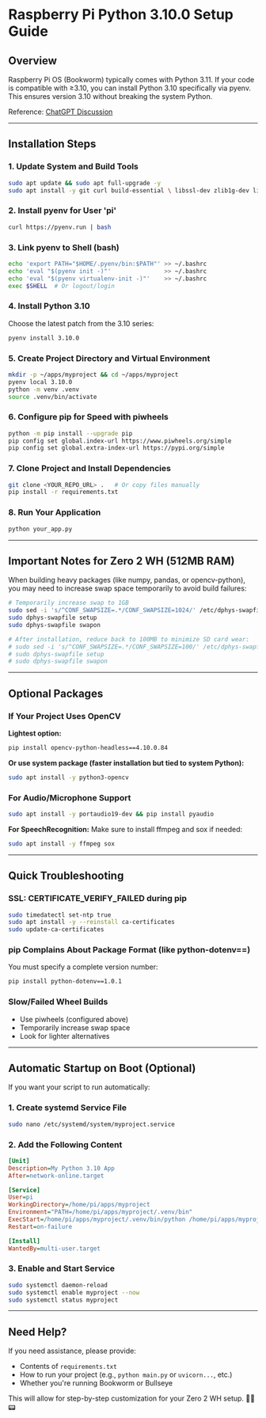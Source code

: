 # Raspberry Pi Python 3.10.0 Setup Guide

## Overview

Raspberry Pi OS (Bookworm) typically comes with Python 3.11. If your code is compatible with ≥3.10, you can install Python 3.10 specifically via pyenv. This ensures version 3.10 without breaking the system Python.

Reference: [ChatGPT Discussion](https://chatgpt.com/g/g-p-68dbef6461388191b5abbcda5304f3d3-raspberry-pi/c/68de3258-df10-8329-9ced-09262216e6b4)

---

## Installation Steps

### 1. Update System and Build Tools

```bash
sudo apt update && sudo apt full-upgrade -y
sudo apt install -y git curl build-essential \ libssl-dev zlib1g-dev libbz2-dev libreadline-dev libsqlite3-dev \ libffi-dev liblzma-dev tk-dev libncursesw5-dev xz-utils
```

### 2. Install pyenv for User 'pi'

```bash
curl https://pyenv.run | bash
```

### 3. Link pyenv to Shell (bash)

```bash
echo 'export PATH="$HOME/.pyenv/bin:$PATH"' >> ~/.bashrc
echo 'eval "$(pyenv init -)"'               >> ~/.bashrc
echo 'eval "$(pyenv virtualenv-init -)"'    >> ~/.bashrc
exec $SHELL  # Or logout/login
```

### 4. Install Python 3.10

Choose the latest patch from the 3.10 series:

```bash
pyenv install 3.10.0
```

### 5. Create Project Directory and Virtual Environment

```bash
mkdir -p ~/apps/myproject && cd ~/apps/myproject
pyenv local 3.10.0
python -m venv .venv
source .venv/bin/activate
```

### 6. Configure pip for Speed with piwheels

```bash
python -m pip install --upgrade pip
pip config set global.index-url https://www.piwheels.org/simple
pip config set global.extra-index-url https://pypi.org/simple
```

### 7. Clone Project and Install Dependencies

```bash
git clone <YOUR_REPO_URL> .   # Or copy files manually
pip install -r requirements.txt
```

### 8. Run Your Application

```bash
python your_app.py
```

---

## Important Notes for Zero 2 WH (512MB RAM)

When building heavy packages (like numpy, pandas, or opencv-python), you may need to increase swap space temporarily to avoid build failures:

```bash
# Temporarily increase swap to 1GB
sudo sed -i 's/^CONF_SWAPSIZE=.*/CONF_SWAPSIZE=1024/' /etc/dphys-swapfile
sudo dphys-swapfile setup
sudo dphys-swapfile swapon

# After installation, reduce back to 100MB to minimize SD card wear:
# sudo sed -i 's/^CONF_SWAPSIZE=.*/CONF_SWAPSIZE=100/' /etc/dphys-swapfile
# sudo dphys-swapfile setup
# sudo dphys-swapfile swapon
```

---

## Optional Packages

### If Your Project Uses OpenCV

**Lightest option:**
```bash
pip install opencv-python-headless==4.10.0.84
```

**Or use system package (faster installation but tied to system Python):**
```bash
sudo apt install -y python3-opencv
```

### For Audio/Microphone Support

```bash
sudo apt install -y portaudio19-dev && pip install pyaudio
```

**For SpeechRecognition:** Make sure to install ffmpeg and sox if needed:
```bash
sudo apt install -y ffmpeg sox
```

---

## Quick Troubleshooting

### SSL: CERTIFICATE_VERIFY_FAILED during pip

```bash
sudo timedatectl set-ntp true
sudo apt install -y --reinstall ca-certificates
sudo update-ca-certificates
```

### pip Complains About Package Format (like python-dotenv==)

You must specify a complete version number:
```bash
pip install python-dotenv==1.0.1
```

### Slow/Failed Wheel Builds

- Use piwheels (configured above)
- Temporarily increase swap space
- Look for lighter alternatives

---

## Automatic Startup on Boot (Optional)

If you want your script to run automatically:

### 1. Create systemd Service File

```bash
sudo nano /etc/systemd/system/myproject.service
```

### 2. Add the Following Content

```ini
[Unit]
Description=My Python 3.10 App
After=network-online.target

[Service]
User=pi
WorkingDirectory=/home/pi/apps/myproject
Environment="PATH=/home/pi/apps/myproject/.venv/bin"
ExecStart=/home/pi/apps/myproject/.venv/bin/python /home/pi/apps/myproject/your_app.py
Restart=on-failure

[Install]
WantedBy=multi-user.target
```

### 3. Enable and Start Service

```bash
sudo systemctl daemon-reload
sudo systemctl enable myproject --now
sudo systemctl status myproject
```

---

## Need Help?

If you need assistance, please provide:

- Contents of `requirements.txt`
- How to run your project (e.g., `python main.py` or `uvicorn...`, etc.)
- Whether you're running Bookworm or Bullseye

This will allow for step-by-step customization for your Zero 2 WH setup. 💪🐍📟